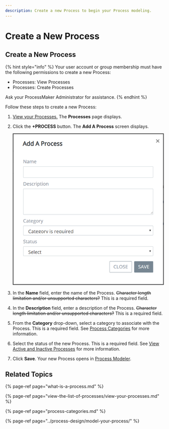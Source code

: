 ```yaml
---
description: Create a new Process to begin your Process modeling.
---
```


# Create a New Process

## Create a New Process

{% hint style="info" %}
Your user account or group membership must have the following permissions to create a new Process:

* Processes: View Processes
* Processes: Create Processes

Ask your ProcessMaker Administrator for assistance.
{% endhint %}

Follow these steps to create a new Process:

1. [View your Processes.](view-the-list-of-processes/#view-your-processes) The **Processes** page displays.
2. Click the **+PROCESS** button. The **Add A Process** screen displays.  

   ![](../../.gitbook/assets/add-a-process-screen-processes.png)

3. In the **Name** field, enter the name of the Process. ~~Character length limitation and/or unsupported characters?~~ This is a required field.
4. In the **Description** field, enter a description of the Process. ~~Character length limitation and/or unsupported characters?~~ This is a required field.
5. From the **Category** drop-down, select a category to associate with the Process. This is a required field. See [Process Categories](process-categories.md) for more information.
6. Select the status of the new Process. This is a required field. See [View Active and Inactive Processes](view-the-list-of-processes/view-your-processes.md#view-all-active-and-inactive-processes) for more information.
7. Click **Save**. Your new Process opens in [Process Modeler](../process-design/model-your-process/).

## Related Topics

{% page-ref page="what-is-a-process.md" %}

{% page-ref page="view-the-list-of-processes/view-your-processes.md" %}

{% page-ref page="process-categories.md" %}

{% page-ref page="../process-design/model-your-process/" %}




